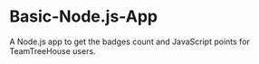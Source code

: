 # Basic-Node.js-App

A Node.js app to get the badges count and JavaScript points for TeamTreeHouse users.
